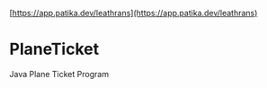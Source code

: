 [https://app.patika.dev/leathrans](https://app.patika.dev/leathrans)

# PlaneTicket
Java Plane Ticket Program
